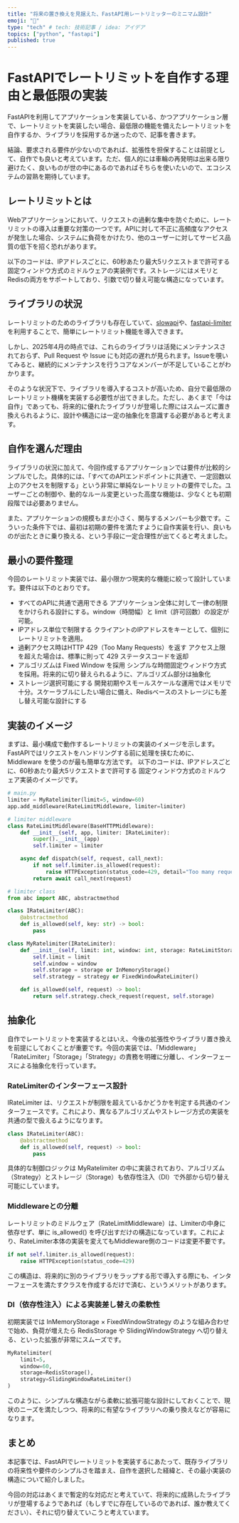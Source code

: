 ```yaml
---
title: "将来の置き換えを見据えた、FastAPI用レートリミッターのミニマム設計"
emoji: "👏"
type: "tech" # tech: 技術記事 / idea: アイデア
topics: ["python", "fastapi"]
published: true
---
```


# FastAPIでレートリミットを自作する理由と最低限の実装

FastAPIを利用してアプリケーションを実装している、かつアプリケーション層で、レートリミットを実装したい場合、最低限の機能を備えたレートリミットを自作するか、ライブラリを採用するか迷ったので、記事を書きます。

結論、要求される要件が少ないのであれば、拡張性を担保することは前提として、自作でも良いと考えています。ただ、個人的には車輪の再発明は出来る限り避けたく、良いものが世の中にあるのであればそちらを使いたいので、エコシステムの習熟を期待しています。

## レートリミットとは

Webアプリケーションにおいて、リクエストの過剰な集中を防ぐために、レートリミットの導入は重要な対策の一つです。APIに対して不正に高頻度なアクセスが発生した場合、システムに負荷をかけたり、他のユーザーに対してサービス品質の低下を招く恐れがあります。

以下のコードは、IPアドレスごとに、60秒あたり最大5リクエストまで許可する 固定ウィンドウ方式のミドルウェアの実装例です。ストレージにはメモリとRedisの両方をサポートしており、引数で切り替え可能な構造になっています。

## ライブラリの状況

レートリミットのためのライブラリも存在していて、[slowapi](https://github.com/laurentS/slowapi)や、[fastapi-limiter](https://github.com/long2ice/fastapi-limiter)を利用することで、簡単にレートリミット機能を導入できます。

しかし、2025年4月の時点では、これらのライブラリは活発にメンテナンスされておらず、Pull Request や Issue にも対応の遅れが見られます。Issueを覗いてみると、継続的にメンテナンスを行うコアなメンバーが不足していることがわかります。

そのような状況下で、ライブラリを導入するコストが高いため、自分で最低限のレートリミット機構を実装する必要性が出てきました。ただし、あくまで「今は自作」であっても、将来的に優れたライブラリが登場した際にはスムーズに置き換えられるように、設計や構造には一定の抽象化を意識する必要があると考えます。

## 自作を選んだ理由

ライブラリの状況に加えて、今回作成するアプリケーションでは要件が比較的シンプルでした。具体的には、「すべてのAPIエンドポイントに共通で、一定回数以上のアクセスを制限する」という非常に単純なレートリミットの要件でした。ユーザーごとの制御や、動的なルール変更といった高度な機能は、少なくとも初期段階では必要ありません。

また、アプリケーションの規模もまだ小さく、関与するメンバーも少数です。こういった条件下では、最初は初期の要件を満たすように自作実装を行い、良いものが出たときに乗り換える、という手段に一定合理性が出てくると考えました。

## 最小の要件整理
今回のレートリミット実装では、最小限かつ現実的な機能に絞って設計しています。要件は以下のとおりです。

- すべてのAPIに共通で適用できる
    アプリケーション全体に対して一律の制限をかけられる設計にする。window（時間幅）と limit（許可回数）の設定が可能。
- IPアドレス単位で制限する
    クライアントのIPアドレスをキーとして、個別にレートリミットを適用。
- 過剰アクセス時はHTTP 429（Too Many Requests）を返す
    アクセス上限を超えた場合は、標準に則って 429 ステータスコードを返却
- アルゴリズムは Fixed Window を採用
    シンプルな時間固定ウィンドウ方式を採用。将来的に切り替えられるように、アルゴリズム部分は抽象化
- ストレージ選択可能にする
    開発初期やスモールスケールな運用ではメモリで十分。スケーラブルにしたい場合に備え、Redisベースのストレージにも差し替え可能な設計にする


## 実装のイメージ

まずは、最小構成で動作するレートリミットの実装のイメージを示します。FastAPIではリクエストをハンドリングする前に処理を挟むために、Middleware を使うのが最も簡単な方法です。
以下のコードは、IPアドレスごとに、60秒あたり最大5リクエストまで許可する 固定ウィンドウ方式のミドルウェア実装のイメージです。

```python
# main.py
limiter = MyRatelimiter(limit=5, window=60)
app.add_middleware(RateLimitMiddleware, limiter=limiter)

# limiter middleware
class RateLimitMiddleware(BaseHTTPMiddleware):
    def __init__(self, app, limiter: IRateLimiter):
        super().__init__(app)
        self.limiter = limiter

    async def dispatch(self, request, call_next):
        if not self.limiter.is_allowed(request):
            raise HTTPException(status_code=429, detail="Too many requests")
        return await call_next(request)

# limiter class
from abc import ABC, abstractmethod

class IRateLimiter(ABC):
    @abstractmethod
    def is_allowed(self, key: str) -> bool:
        pass

class MyRatelimiter(IRateLimiter):
    def __init__(self, limit: int, window: int, storage: RateLimitStorage, strategy: RateLimitstorategy):
        self.limit = limit
        self.window = window
        self.storage = storage or InMemoryStorage()
        self.strategy = strategy or FixedWindowRateLimiter()

    def is_allowed(self, request) -> bool:
        return self.strategy.check_request(request, self.storage)
```

## 抽象化
自作でレートリミットを実装するとはいえ、今後の拡張性やライブラリ置き換えを前提にしておくことが重要です。今回の実装では、「Middleware」「RateLimiter」「Storage」「Strategy」の責務を明確に分離し、インターフェースによる抽象化を行っています。

### RateLimiterのインターフェース設計
IRateLimiter は、リクエストが制限を超えているかどうかを判定する共通のインターフェースです。これにより、異なるアルゴリズムやストレージ方式の実装を共通の型で扱えるようになります。

```python
class IRateLimiter(ABC):
    @abstractmethod
    def is_allowed(self, request) -> bool:
        pass
```

具体的な制御ロジックは MyRatelimiter の中に実装されており、アルゴリズム（Strategy）とストレージ（Storage）も依存性注入（DI）で外部から切り替え可能にしています。

### Middlewareとの分離
レートリミットのミドルウェア（RateLimitMiddleware）は、Limiterの中身に依存せず、単に is_allowed() を呼び出すだけの構造になっています。これにより、RateLimiter本体の実装を変えてもMiddleware側のコードは変更不要です。

```python
if not self.limiter.is_allowed(request):
    raise HTTPException(status_code=429)
```

この構造は、将来的に別のライブラリをラップする形で導入する際にも、インターフェースを満たすクラスを作成するだけで済む、というメリットがあります。

### DI（依存性注入）による実装差し替えの柔軟性
初期実装では InMemoryStorage × FixedWindowStrategy のような組み合わせで始め、負荷が増えたら RedisStorage や SlidingWindowStrategy へ切り替える、といった拡張が非常にスムーズです。

```python
MyRatelimiter(
    limit=5,
    window=60,
    storage=RedisStorage(),
    strategy=SlidingWindowRateLimiter()
)
```

このように、シンプルな構造ながら柔軟に拡張可能な設計にしておくことで、現状のニーズを満たしつつ、将来的に有望なライブラリへの乗り換えなどが容易になります。

## まとめ
本記事では、FastAPIでレートリミットを実装するにあたって、既存ライブラリの将来性や要件のシンプルさを踏まえ、自作を選択した経緯と、その最小実装の構造について紹介しました。

今回の対応はあくまで暫定的な対応だと考えていて、将来的に成熟したライブラリが登場するようであれば（もしすでに存在しているのであれば、誰か教えてください）、それに切り替えていこうと考えています。
